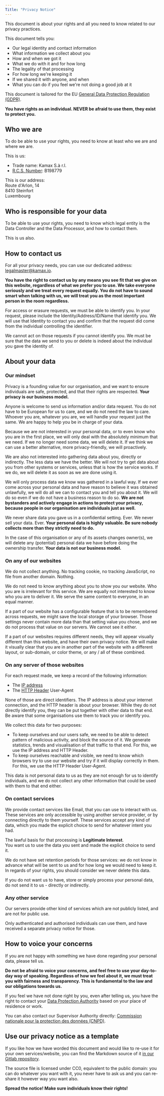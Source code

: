 ```yaml
---
Title: "Privacy Notice"
---
```


This document is about your rights and all you need to know related to our privacy practices.

This document tells you:

- Our legal identity and contact information
- What information we collect about you
- How and when we got it
- What we do with it and for how long
- The legality of that processing
- For how long we're keeping it
- If we shared it with anyone, and when
- What you can do if you feel we're not doing a good job at it

This document is tailored for the EU [General Data Protection Regulation (GDPR)](https://ec.europa.eu/commission/priorities/justice-and-fundamental-rights/data-protection/2018-reform-eu-data-protection-rules_en?cookies=disabled).

**You have rights as an individual. NEVER be afraid to use them, they exist to protect you.**

## Who we are

To do be able to use your rights, you need to know at least who we are and where we are.

This is us:

- Trade name: Kamax S.à r.l.
- [R.C.S. Number](https://www.lbr.lu/mjrcs): B198779

This is our address:  
Route d'Arlon, 14  
8410 Steinfort  
Luxembourg

## Who is responsible for your data

To be able to use your rights, you need to know which legal entity is the Data Controller and the Data Processor, and how to contact them.

This is us also.

## How to contact us

For all your privacy needs, you can use our dedicated address: [legalmaster@kamax.io](mailto:legalmaster@kamax.io?subject=Privacy%20Contact).

**You have the right to contact us by any means you see fit that we give on this website, regardless of what we prefer you to use.  We take everyone seriously and we treat every request equally. You do not have to sound smart when talking with us, we will treat you as the most important person in the room regardless.**

For access or erasure requests, we must be able to identify you. In your request, please include the Identity/Address/ID/Name that identify you. We will use that Identity to contact you and confirm that the request did come from the individual controlling the identifier.

We cannot act on those requests if you cannot identify you. We must be sure that the data we send to you or delete is indeed about the individual you gave the identity of.

## About your data

### Our mindset

Privacy is a founding value for our organisation, and we want to ensure individuals are safe, protected, and that their rights are respected. **Your privacy is our business model.**

Anyone is welcome to send us information and/or data request. You do not have to be European for us to care, and we do not need the law to care. Whoever you are, whatever you are, we will handle your request just the same. We are happy to help you be in charge of your data.

Because we are not interested in your personal data, or to even know who you are in the first place, we will only deal with the absolutely minimum that we need. If we no longer need some data, we will delete it. If we think we can use a better alternative, more privacy-friendly, we will proactively.

We are also not interested into gathering data about you, directly or indirectly. The less data we have the better. We will not try to get data about you from other systems or services, unless that is how the service works. If we do, we will delete it as soon as we are done using it.

We will only process data we know was gathered in a lawful way. If we ever come across your personal data and have reason to believe it was obtained unlawfully, we will do all we can to contact you and tell you about it. We will do so even if we do not have a business reason to do so. **We are not bystanders and actively engage in actions to protect your privacy, because people in our organisation are individuals just as well.**

We never share data you gave us in a confidential setting. Ever. We never sell your data. Ever. 
**Your personal data is highly valuable. Be sure nobody collects more than they strictly need to do.**

In the case of this organisation or any of its assets changes owner(s), we will delete any (potential) personal data we have before doing the ownership transfer. **Your data is not our business model.**

### On any of our websites

We do not collect anything. No tracking cookie, no tracking JavaScript, no file from another domain. Nothing.

We do not need to know anything about you to show you our website.
Who you are is irrelevant for this service. We are equally not interested to know who you are to deliver it. We serve the same content to everyone, in an equal manner.

If a part of our website has a configurable feature that is to be remembered across requests, we might save the local storage of your browser. Those settings never contain more data than that setting value you chose, and we do not process that value on our servers. We cannot see it either.

If a part of our websites requires different needs, they will appear visually different than this website, and have their own privacy notice. We will make it visually clear that you are in another part of the website with a different layout, or sub-domain, or color theme, or any / all of these combined.

### On any server of those websites

For each request made, we keep a record of the following information:

- The [IP address](https://en.wikipedia.org/wiki/IP_address)
- The [HTTP Header](https://en.wikipedia.org/wiki/List_of_HTTP_header_fields) User-Agent

None of those are direct identifiers. The IP address is about your internet connection, and the HTTP header is about your browser. While they do not directly identify you, they can be put together with other data to that end. Be aware that some organisations use them to track you or identify you.

We collect this data for two purposes:

- To keep ourselves and our users safe, we need to be able to detect pattern of malicious activity, and block the source of it. We generate statistics, trends and visualisation of that traffic to that end. For this, we use the IP address and HTTP Header.
- To keep ourselves reachable and visible, we need to know which browsers try to use our website and try if it will display correctly in them. For this, we use the HTTP Header User-Agent.

This data is not personal data to us as they are not enough for us to identify individuals, and we do not collect any other information that could be used with them to that end either.

### On contact services

We provide contact services like Email, that you can use to interact with us. These services are only accessible by using another service provider, or by connecting directly to them yourself. These services accept any kind of data, which you made the explicit choice to send for whatever intent you had.

The lawful basis for that processing is **Legitimate Interest**.  
You want us to use the data you sent and made the explicit choice to send it.

We do not have set retention periods for those services: we do not know in advance what will be sent to us and for how long we would need to keep it. In regards of your rights, you should consider we never delete this data.

If you do not want us to have, store or simply process your personal data, do not send it to us - directly or indirectly.

### Any other service

Our servers provide other kind of services which are not publicly listed, and are not for public use.

Only authenticated and authorised individuals can use them, and have received a separate privacy notice for those.

## How to voice your concerns

If you are not happy with something we have done regarding your personal data, please tell us.

**Do not be afraid to voice your concerns, and feel free to use your day-to-day way of speaking. Regardless of how we feel about it, we must treat you with fairness and transparency. This is fundamental to the law and our obligations towards us.**

If you feel we have not done right by you, even after telling us, you have the right to contact your [Data Protection Authority](https://ec.europa.eu/info/law/law-topic/data-protection/reform/what-are-data-protection-authorities-dpas_en?cookies=disabled) based on your place of residence or work.

You can also contact our Supervisor Authority directly: [Commission nationale pour la protection des données (CNPD)](https://cnpd.public.lu/fr.html).

## Use our privacy notice as a template

If you like how we have worded this document and would like to re-use it for your own services/website, you can find the Markdown source of it [in our Gitlab repository](https://gitlab.com/kamax-io/websites/www.kamax.io/blob/master/content/page/privacy/notice.md).

The source file is licensed under CC0, equivalent to the public domain: you can do whatever you want with it, you never have to ask us and you can re-share it however way you want also.

**Spread the notice! Make sure individuals know their rights!**